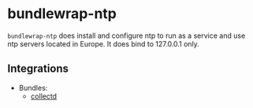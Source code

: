 # bundlewrap-ntp

`bundlewrap-ntp` does install and configure ntp to run as a service and use ntp servers located in Europe.
It does bind to 127.0.0.1 only.

## Integrations

* Bundles:
  * [collectd](https://github.com/rullmann/bundlewrap-collectd)
